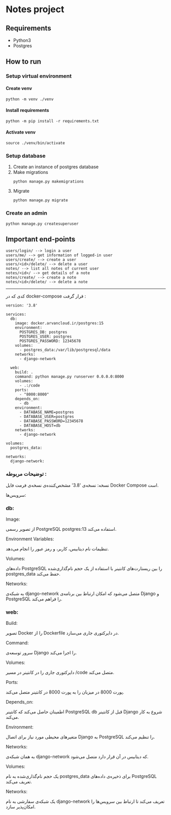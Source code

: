 # Notes project

## Requirements
- Python3
- Postgres

## How to run

### Setup virtual environment

#### Create venv
```
python -m venv ./venv
```

#### Install requirements
```
python -m pip install -r requirements.txt
```

#### Activate venv
```
source ./venv/bin/activate
```

### Setup database
1. Create an instance of postgres database
2. Make migrations
    ```
    python manage.py makemigrations
    ```
3. Migrate
    ```
    python manage.py migrate
    ```

### Create an admin
```
python manage.py createsuperuser
```

## Important end-points
```
users/login/ --> login a user
users/me/ --> get information of logged-in user
users/create/ --> create a user
users/<id>/delete/ --> delete a user
notes/ --> list all notes of current user
notes/<id>/ --> get details of a note
notes/create/ --> create a note
notes/<id>/delete/ --> delete a note
```


-------------------
کدی که در docker-compose قرار گرفت :‌

```
version: '3.8'

services:
  db:
    image: docker.arvancloud.ir/postgres:15
    environment:
      POSTGRES_DB: postgres
      POSTGRES_USER: postgres
      POSTGRES_PASSWORD: 12345678
    volumes:
      - postgres_data:/var/lib/postgresql/data
    networks:
      - django-network

  web:
    build: .
    command: python manage.py runserver 0.0.0.0:8000
    volumes:
      - .:/code
    ports:
      - "8000:8000"
    depends_on:
      - db
    environment:
      - DATABASE_NAME=postgres
      - DATABASE_USER=postgres
      - DATABASE_PASSWORD=12345678
      - DATABASE_HOST=db
    networks:
      - django-network

volumes:
  postgres_data:

networks:
  django-network:
```

### توضیحات مربوطه :‌

نسخه: نسخه‌ی '3.8' مشخص‌کننده‌ی نسخه‌ی فرمت فایل Docker Compose است.

سرویس‌ها:

###  db:

Image:

 از تصویر رسمی PostgreSQL postgres:13 استفاده می‌کند.

Environment Variables:

 تنظیمات نام دیتابیس، کاربر، و رمز عبور را انجام می‌دهد.

Volumes:

 داده‌های PostgreSQL را بین ریستارت‌های کانتینر با استفاده از یک حجم نام‌گذاری‌شده postgres_data حفظ می‌کند.

Networks:

 به شبکه‌ی django-network متصل می‌شود که امکان ارتباط بین برنامه‌ی Django و PostgreSQL را فراهم می‌کند.

### web:
Build: 

تصویر Docker را از Dockerfile در دایرکتوری جاری می‌سازد.


Command:

 سرور توسعه‌ی Django را اجرا می‌کند.


Volumes:

 دایرکتوری جاری را در کانتینر در مسیر /code متصل می‌کند.


Ports:

 پورت 8000 در میزبان را به پورت 8000 در کانتینر متصل می‌کند.


Depends_on:

 اطمینان حاصل می‌کند که کانتینر PostgreSQL db قبل از کانتینر Django شروع به کار می‌کند.


Environment:

 متغیرهای محیطی مورد نیاز برای اتصال Django به PostgreSQL را تنظیم می‌کند.


Networks:

 به همان شبکه‌ی django-network که دیتابیس در آن قرار دارد متصل می‌شود.

Volumes:

 یک حجم نام‌گذاری‌شده به نام postgres_data برای ذخیره‌ی داده‌های PostgreSQL تعریف می‌کند.

Networks:

 یک شبکه‌ی سفارشی به نام django-network تعریف می‌کند تا ارتباط بین سرویس‌ها را امکان‌پذیر سازد.